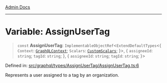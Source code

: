 [Admin Docs](/)

***

# Variable: AssignUserTag

> `const` **AssignUserTag**: `ImplementableObjectRef`\<`ExtendDefaultTypes`\<\{ `Context`: [`GraphQLContext`](../../../../context/type-aliases/GraphQLContext.md); `Scalars`: [`CustomScalars`](../../../../scalars/type-aliases/CustomScalars.md); \}\>, \{ `assigneeId`: `string`; `tagId`: `string`; \}, \{ `assigneeId`: `string`; `tagId`: `string`; \}\>

Defined in: [src/graphql/types/AssignUserTag/AssignUserTag.ts:6](https://github.com/Sourya07/talawa-api/blob/61a1911602b2f0aac7635e08ae2918f4f768e8ff/src/graphql/types/AssignUserTag/AssignUserTag.ts#L6)

Represents a user assigned to a tag by an organization.
